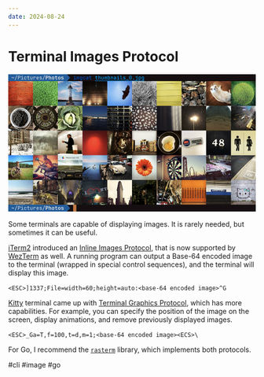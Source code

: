 ```yaml
---
date: 2024-08-24
---
```


# Terminal Images Protocol

![Terminal with an image](term-images.png)

Some terminals are capable of displaying images.
It is rarely needed, but sometimes it can be useful.

[iTerm2](https://iterm2.com/) introduced an
[Inline Images Protocol](https://iterm2.com/documentation-images.html),
that is now supported by [WezTerm](https://wezfurlong.org/wezterm/) as well.
A running program can output a Base-64 encoded image to the terminal
(wrapped in special control sequences), and the terminal will display this image.

```
<ESC>]1337;File=width=60;height=auto:<base-64 encoded image>^G
```

[Kitty](https://sw.kovidgoyal.net/kitty/) terminal came up with
[Terminal Graphics Protocol](https://sw.kovidgoyal.net/kitty/graphics-protocol/),
which has more capabilities. For example, you can specify the position of the image
on the screen, display animations, and remove previously displayed images.

```
<ESC>_Ga=T,f=100,t=d,m=1;<base-64 encoded image><ECS>\
```

For Go, I recommend the [`rasterm`](https://github.com/BourgeoisBear/rasterm) library,
which implements both protocols.

#cli #image #go
